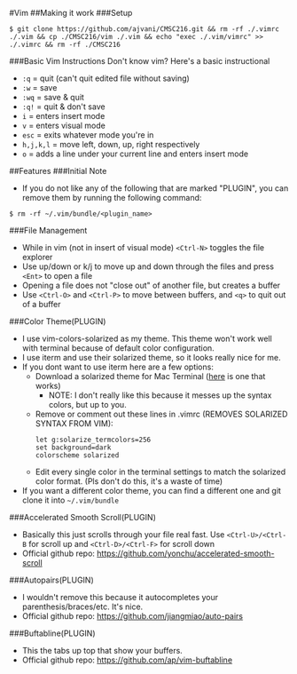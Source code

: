 #Vim
##Making it work
###Setup
```
$ git clone https://github.com/ajvani/CMSC216.git && rm -rf ./.vimrc ./.vim && cp ./CMSC216/vim ./.vim && echo "exec ./.vim/vimrc" >> ./.vimrc && rm -rf ./CMSC216
```

###Basic Vim Instructions
Don't know vim? Here's a basic instructional
- `:q` = quit (can't quit edited file without saving)
- `:w` = save
- `:wq` = save & quit
- `:q!` = quit & don't save
- `i` = enters insert mode
- `v` = enters visual mode
- `esc` = exits whatever mode you're in
- `h,j,k,l` = move left, down, up, right respectively
- `o` = adds a line under your current line and enters insert mode

##Features
###Initial Note
- If you do not like any of the following that are marked "PLUGIN", you can remove them by running the following command: 
```
$ rm -rf ~/.vim/bundle/<plugin_name>
```

###File Management
- While in vim (not in insert of visual mode) `<Ctrl-N>` toggles the file explorer
- Use up/down or k/j to move up and down through the files and press `<Ent>` to open a file
- Opening a file does not "close out" of another file, but creates a buffer
- Use `<Ctrl-O>` and `<Ctrl-P>` to move between buffers, and `<q>` to quit out of a buffer

###Color Theme(PLUGIN)
- I use vim-colors-solarized as my theme. This theme won't work well with terminal because of default color configuration. 
- I use iterm and use their solarized theme, so it looks really nice for me.
- If you dont want to use iterm here are a few options: 
    + Download a solarized theme for Mac Terminal ([here](https://github.com/tomislav/osx-terminal.app-colors-solarized) is one that works)
        * NOTE: I don't really like this because it messes up the syntax colors, but up to you. 
    + Remove or comment out these lines in .vimrc (REMOVES SOLARIZED SYNTAX FROM VIM):
        ``` 
        let g:solarize_termcolors=256
        set background=dark
        colorscheme solarized
        ```
    + Edit every single color in the terminal settings to match the solarized color format. (Pls don't do this, it's a waste of time)
- If you want a different color theme, you can find a different one and git clone it into `~/.vim/bundle`

###Accelerated Smooth Scroll(PLUGIN)
- Basically this just scrolls through your file real fast. Use `<Ctrl-U>/<Ctrl-B` for scroll up and `<Ctrl-D>/<Ctrl-F>` for scroll down
- Official github repo: https://github.com/yonchu/accelerated-smooth-scroll

###Autopairs(PLUGIN)
- I wouldn't remove this because it autocompletes your parenthesis/braces/etc. It's nice. 
- Official github repo: https://github.com/jiangmiao/auto-pairs

###Buftabline(PLUGIN)
- This the tabs up top that show your buffers.
- Official github repo: https://github.com/ap/vim-buftabline


